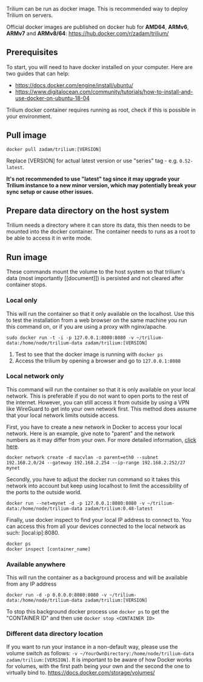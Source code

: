 Trilium can be run as docker image. This is recommended way to deploy Trilium on servers.

Official docker images are published on docker hub for **AMD64**, **ARMv6**, **ARMv7** and **ARMv8/64**: https://hub.docker.com/r/zadam/trilium/

## Prerequisites
To start, you will need to have docker installed on your computer. Here are two guides that can help:
- https://docs.docker.com/engine/install/ubuntu/
- https://www.digitalocean.com/community/tutorials/how-to-install-and-use-docker-on-ubuntu-18-04

Trilium docker container requires running as root, check if this is possible in your environment.

## Pull image

~~~~
docker pull zadam/trilium:[VERSION]
~~~~

Replace [VERSION] for actual latest version or use "series" tag - e.g. `0.52-latest`.

**It's not recommended to use "latest" tag since it may upgrade your Trilium instance to a new minor version, which may potentially break your sync setup or cause other issues.**

## Prepare data directory on the host system

Trilium needs a directory where it can store its data, this then needs to be mounted into the docker container. The container needs to runs as a root to be able to access it in write mode.

## Run image
These commands mount the volume to the host system so that trilium's data (most importantly [[document]]) is persisted and not cleared after container stops. 

### Local only
This will run the container so that it only available on the localhost. Use this to test the installation from a web browser on the same machine you run this command on, or if you are using a proxy with nginx/apache. 
~~~~
sudo docker run -t -i -p 127.0.0.1:8080:8080 -v ~/trilium-data:/home/node/trilium-data zadam/trilium:[VERSION]
~~~~
1. Test to see that the docker image is running with `docker ps`
2. Access the trilium by opening a browser and go to `127.0.0.1:8080`

### Local network only
This command will run the container so that it is only available on your local network. This is preferable if you do not want to open ports to the rest of the internet. However, you can still access it from outside by using a VPN like WireGuard to get into your own network first. This method does assume that your local network limits outside access. 

First, you have to create a new network in Docker to access your local network. Here is an example, give note to "parent" and the network numbers as it may differ from your own. For more detailed information, [click here](https://blog.oddbit.com/post/2018-03-12-using-docker-macvlan-networks/).
~~~~
docker network create -d macvlan -o parent=eth0 --subnet 192.168.2.0/24 --gateway 192.168.2.254 --ip-range 192.168.2.252/27 mynet
~~~~

Secondly, you have to adjust the docker run command so it takes this network into account but keep using localhost to limit the accessibility of the ports to the outside world.
~~~~
docker run --net=mynet -d -p 127.0.0.1:8080:8080 -v ~/trilium-data:/home/node/trilium-data zadam/trilium:0.48-latest
~~~~

Finally, use docker inspect to find your local IP address to connect to. You can access this from all your devices connected to the local network as such: [local:ip]:8080.
~~~~
docker ps
docker inspect [container_name] 
~~~~

### Available anywhere
This will run the container as a background process and will be available from any IP address
~~~~
docker run -d -p 0.0.0.0:8080:8080 -v ~/trilium-data:/home/node/trilium-data zadam/trilium:[VERSION]
~~~~
To stop this background docker process use `docker ps` to get the "CONTAINER ID" and then use `docker stop <CONTAINER ID>`

### Different data directory location
If you want to run your instance in a non-default way, please use the volume switch as follows: `-v ~/YourOwnDirectory:/home/node/trilium-data zadam/trilium:[VERSION]`.
It is important to be aware of how Docker works for volumes, with the first path being your own and the second the one to virtually bind to.
https://docs.docker.com/storage/volumes/
